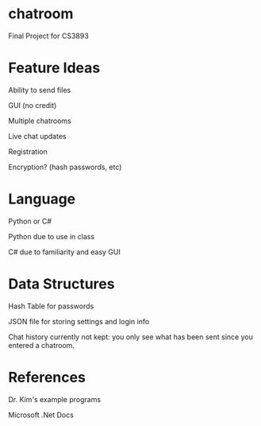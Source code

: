 # chatroom
Final Project for CS3893

# Feature Ideas
Ability to send files

GUI (no credit)

Multiple chatrooms

Live chat updates

Registration

Encryption? (hash passwords, etc)

# Language

Python or C#

Python due to use in class

C# due to familiarity and easy GUI

# Data Structures

Hash Table for passwords

JSON file for storing settings and login info

Chat history currently not kept: you only see what has been sent since you entered a chatroom.

# References

Dr. Kim's example programs

Microsoft .Net Docs
